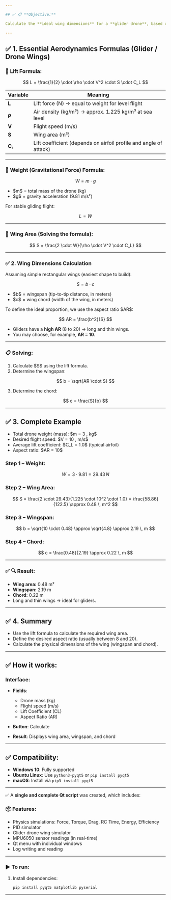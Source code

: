 ```yaml
---

## ✅ 📋 **Objective:**

Calculate the **ideal wing dimensions** for a **glider drone**, based on its **total weight**.

---
```


## ✅ 1. **Essential Aerodynamics Formulas (Glider / Drone Wings)**

### 📌 **Lift** Formula:

$$
L = \frac{1}{2} \cdot \rho \cdot V^2 \cdot S \cdot C_L
$$

| Variable | Meaning                                                           |
| -------- | ----------------------------------------------------------------- |
| **L**    | Lift force (N) → equal to weight for level flight                 |
| **ρ**    | Air density (kg/m³) → approx. 1.225 kg/m³ at sea level            |
| **V**    | Flight speed (m/s)                                                |
| **S**    | Wing area (m²)                                                    |
| **Cₗ**   | Lift coefficient (depends on airfoil profile and angle of attack) |

---

### 📌 **Weight (Gravitational Force)** Formula:

$$
W = m \cdot g
$$

* \$m\$ = total mass of the drone (kg)
* \$g\$ = gravity acceleration (9.81 m/s²)

For stable gliding flight:

$$
L = W
$$

---

### 📌 **Wing Area (Solving the formula):**

$$
S = \frac{2 \cdot W}{\rho \cdot V^2 \cdot C_L}
$$

---

### ✅ 2. **Wing Dimensions Calculation**

Assuming simple rectangular wings (easiest shape to build):

$$
S = b \cdot c
$$

* \$b\$ = wingspan (tip-to-tip distance, in meters)
* \$c\$ = wing chord (width of the wing, in meters)

To define the ideal proportion, we use the aspect ratio \$AR\$:

$$
AR = \frac{b^2}{S}
$$

* Gliders have a **high AR** (8 to 20) → long and thin wings.
* You may choose, for example, **AR = 10**.

---

### 📋 Solving:

1. Calculate \$S\$ using the lift formula.
2. Determine the wingspan:

$$
b = \sqrt{AR \cdot S}
$$

3. Determine the chord:

$$
c = \frac{S}{b}
$$

---

## ✅ 3. **Complete Example**

* Total drone weight (mass): \$m = 3 , kg\$
* Desired flight speed: \$V = 10 , m/s\$
* Average lift coefficient: \$C\_L = 1.0\$ (typical airfoil)
* Aspect ratio: \$AR = 10\$

### Step 1 – Weight:

$$
W = 3 \cdot 9.81 = 29.43 \, N
$$

### Step 2 – Wing Area:

$$
S = \frac{2 \cdot 29.43}{1.225 \cdot 10^2 \cdot 1.0} = \frac{58.86}{122.5} \approx 0.48 \, m^2
$$

### Step 3 – Wingspan:

$$
b = \sqrt{10 \cdot 0.48} \approx \sqrt{4.8} \approx 2.19 \, m
$$

### Step 4 – Chord:

$$
c = \frac{0.48}{2.19} \approx 0.22 \, m
$$

---

### ✅ 🔍 Result:

* **Wing area:** 0.48 m²
* **Wingspan:** 2.19 m
* **Chord:** 0.22 m
* Long and thin wings → ideal for gliders.

---

## ✅ 4. **Summary**

* Use the lift formula to calculate the required wing area.
* Define the desired aspect ratio (usually between 8 and 20).
* Calculate the physical dimensions of the wing (wingspan and chord).

---

## ✅ How it works:

### Interface:

* **Fields**:

  * Drone mass (kg)
  * Flight speed (m/s)
  * Lift Coefficient (CL)
  * Aspect Ratio (AR)
* **Button**: Calculate
* **Result**: Displays wing area, wingspan, and chord

---

## ✅ Compatibility:

* **Windows 10**: Fully supported
* **Ubuntu Linux**: Use `python3-pyqt5` or `pip install pyqt5`
* **macOS**: Install via `pip3 install pyqt5`

---

✅ A **single and complete Qt script** was created, which includes:

### 📦 Features:

* Physics simulations: Force, Torque, Drag, RC Time, Energy, Efficiency
* PID simulator
* Glider drone wing simulator
* MPU6050 sensor readings (in real-time)
* Qt menu with individual windows
* Log writing and reading

---

### ▶️ To run:

1. Install dependencies:

   ```bash
   pip install pyqt5 matplotlib pyserial
   ```

---

